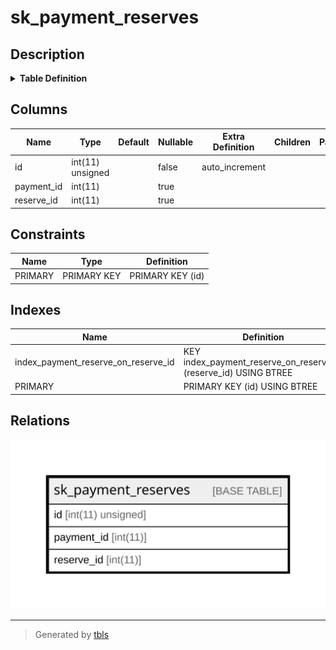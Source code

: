 # sk_payment_reserves

## Description

<details>
<summary><strong>Table Definition</strong></summary>

```sql
CREATE TABLE `sk_payment_reserves` (
  `id` int(11) unsigned NOT NULL AUTO_INCREMENT,
  `payment_id` int(11) DEFAULT NULL,
  `reserve_id` int(11) DEFAULT NULL,
  PRIMARY KEY (`id`),
  KEY `index_payment_reserve_on_reserve_id` (`reserve_id`)
) ENGINE=InnoDB AUTO_INCREMENT=[Redacted by tbls] DEFAULT CHARSET=utf8
```

</details>

## Columns

| Name | Type | Default | Nullable | Extra Definition | Children | Parents | Comment |
| ---- | ---- | ------- | -------- | ---------------- | -------- | ------- | ------- |
| id | int(11) unsigned |  | false | auto_increment |  |  |  |
| payment_id | int(11) |  | true |  |  |  |  |
| reserve_id | int(11) |  | true |  |  |  |  |

## Constraints

| Name | Type | Definition |
| ---- | ---- | ---------- |
| PRIMARY | PRIMARY KEY | PRIMARY KEY (id) |

## Indexes

| Name | Definition |
| ---- | ---------- |
| index_payment_reserve_on_reserve_id | KEY index_payment_reserve_on_reserve_id (reserve_id) USING BTREE |
| PRIMARY | PRIMARY KEY (id) USING BTREE |

## Relations

![er](sk_payment_reserves.svg)

---

> Generated by [tbls](https://github.com/k1LoW/tbls)
